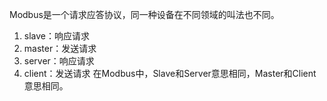 
Modbus是一个请求应答协议，同一种设备在不同领域的叫法也不同。
1. slave：响应请求
2. master：发送请求
3. server：响应请求
4. client：发送请求
在Modbus中，Slave和Server意思相同，Master和Client意思相同。